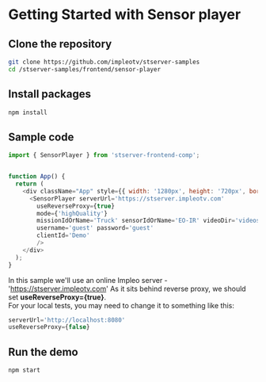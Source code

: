 # Getting Started with Sensor player


## Clone the repository

```bash
git clone https://github.com/impleotv/stserver-samples
cd /stserver-samples/frontend/sensor-player
```

## Install packages

```bash
npm install
```


## Sample code

```js
import { SensorPlayer } from 'stserver-frontend-comp';


function App() {
  return (
    <div className="App" style={{ width: '1280px', height: '720px', border: "solid 1px #ddd" ,  margin: 'auto' }}>     
      <SensorPlayer serverUrl='https://stserver.impleotv.com'
        useReverseProxy={true}
        mode={'highQuality'}
        missionIdOrName='Truck' sensorIdOrName='EO-IR' videoDir='videos'
        username='guest' password='guest'
        clientId='Demo'
        />
    </div>
  );
}
```

In this sample we'll use an online Impleo server - 'https://stserver.impleotv.com'
As it sits behind reverse proxy, we should set **useReverseProxy={true}**.  
For your local tests, you may need to change it to something like this:

```js
serverUrl='http://localhost:8080'
useReverseProxy={false}
```


## Run the demo

```bash
npm start
```